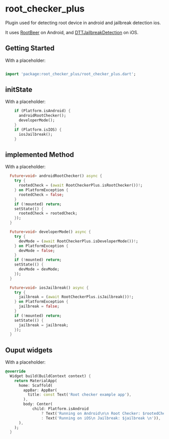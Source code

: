 # root_checker_plus

Plugin used for detecting root device in android and jailbreak detection ios.

It uses [RootBeer](https://github.com/scottyab/rootbeer) on Android,
and [DTTJailbreakDetection](https://github.com/thii/DTTJailbreakDetection) on iOS.

## Getting Started
With a placeholder:
```dart

import 'package:root_checker_plus/root_checker_plus.dart';

```

## initState
With a placeholder:
```dart
    if (Platform.isAndroid) {
      androidRootChecker();
      developerMode();
    }
    if (Platform.isIOS) {
      iosJailbreak();
    }

```

## implemented Method
With a placeholder:

```dart
  Future<void> androidRootChecker() async {
    try {
      rootedCheck = (await RootCheckerPlus.isRootChecker())!;
    } on PlatformException {
      rootedCheck = false;
    }
    if (!mounted) return;
    setState(() {
      rootedCheck = rootedCheck;
    });
  }

  Future<void> developerMode() async {
    try {
      devMode = (await RootCheckerPlus.isDeveloperMode())!;
    } on PlatformException {
      devMode = false;
    }
    if (!mounted) return;
    setState(() {
      devMode = devMode;
    });
  }

  Future<void> iosJailbreak() async {
    try {
      jailbreak = (await RootCheckerPlus.isJailbreak())!;
    } on PlatformException {
      jailbreak = false;
    }
    if (!mounted) return;
    setState(() {
      jailbreak = jailbreak;
    });
  }

```

## Ouput widgets
With a placeholder:

```dart
@override
  Widget build(BuildContext context) {
    return MaterialApp(
      home: Scaffold(
        appBar: AppBar(
          title: const Text('Root checker example app'),
        ),
        body: Center(
            child: Platform.isAndroid
                ? Text('Running on Android\n\n Root Checker: $rootedCheck\n Developer Mode Enable:$devMode')
                : Text('Running on iOS\n Jailbreak: $jailbreak \n')),
      ),
    );
  }

```
